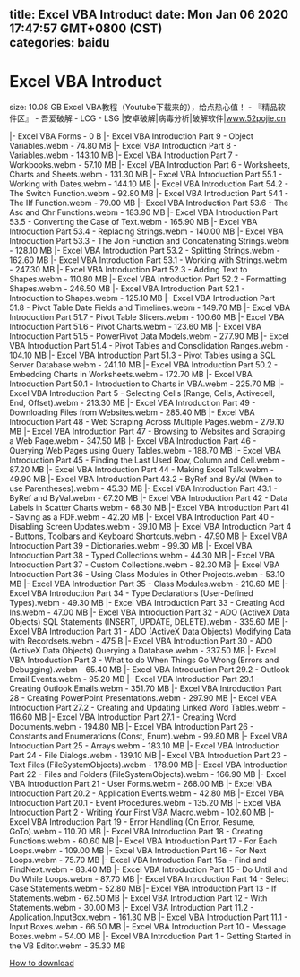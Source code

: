 
title: Excel VBA Introduct
date: Mon Jan 06 2020 17:47:57 GMT+0800 (CST)    
categories: baidu
---

# Excel VBA Introduct
size: 10.08 GB
 Excel VBA教程（Youtube下载来的），给点热心值！ - 『精品软件区』 - 吾爱破解 - LCG - LSG |安卓破解|病毒分析|破解软件|www.52pojie.cn
 
|- Excel VBA Forms - 0 B
|- Excel VBA Introduction Part 9 - Object Variables.webm - 74.80 MB
|- Excel VBA Introduction Part 8 - Variables.webm - 143.10 MB
|- Excel VBA Introduction Part 7 - Workbooks.webm - 57.10 MB
|- Excel VBA Introduction Part 6 - Worksheets, Charts and Sheets.webm - 131.30 MB
|- Excel VBA Introduction Part 55.1 - Working with Dates.webm - 144.10 MB
|- Excel VBA Introduction Part 54.2 - The Switch Function.webm - 92.80 MB
|- Excel VBA Introduction Part 54.1 - The IIf Function.webm - 79.00 MB
|- Excel VBA Introduction Part 53.6 - The Asc and Chr Functions.webm - 183.90 MB
|- Excel VBA Introduction Part 53.5 - Converting the Case of Text.webm - 165.90 MB
|- Excel VBA Introduction Part 53.4 - Replacing Strings.webm - 140.00 MB
|- Excel VBA Introduction Part 53.3 - The Join Function and Concatenating Strings.webm - 128.10 MB
|- Excel VBA Introduction Part 53.2 - Splitting Strings.webm - 162.60 MB
|- Excel VBA Introduction Part 53.1 - Working with Strings.webm - 247.30 MB
|- Excel VBA Introduction Part 52.3 - Adding Text to Shapes.webm - 110.80 MB
|- Excel VBA Introduction Part 52.2 - Formatting Shapes.webm - 246.50 MB
|- Excel VBA Introduction Part 52.1 - Introduction to Shapes.webm - 125.10 MB
|- Excel VBA Introduction Part 51.8 - Pivot Table Date Fields and Timelines.webm - 149.70 MB
|- Excel VBA Introduction Part 51.7 - Pivot Table Slicers.webm - 100.60 MB
|- Excel VBA Introduction Part 51.6 - Pivot Charts.webm - 123.60 MB
|- Excel VBA Introduction Part 51.5 - PowerPivot Data Models.webm - 277.90 MB
|- Excel VBA Introduction Part 51.4 - Pivot Tables and Consolidation Ranges.webm - 104.10 MB
|- Excel VBA Introduction Part 51.3 - Pivot Tables using a SQL Server Database.webm - 241.10 MB
|- Excel VBA Introduction Part 50.2 - Embedding Charts in Worksheets.webm - 172.70 MB
|- Excel VBA Introduction Part 50.1 - Introduction to Charts in VBA.webm - 225.70 MB
|- Excel VBA Introduction Part 5 - Selecting Cells (Range, Cells, Activecell, End, Offset).webm - 213.30 MB
|- Excel VBA Introduction Part 49 - Downloading Files from Websites.webm - 285.40 MB
|- Excel VBA Introduction Part 48 - Web Scraping Across Multiple Pages.webm - 279.10 MB
|- Excel VBA Introduction Part 47 - Browsing to Websites and Scraping a Web Page.webm - 347.50 MB
|- Excel VBA Introduction Part 46 - Querying Web Pages using Query Tables.webm - 188.70 MB
|- Excel VBA Introduction Part 45 - Finding the Last Used Row, Column and Cell.webm - 87.20 MB
|- Excel VBA Introduction Part 44 - Making Excel Talk.webm - 49.90 MB
|- Excel VBA Introduction Part 43.2 - ByRef and ByVal (When to use Parentheses).webm - 45.30 MB
|- Excel VBA Introduction Part 43.1 - ByRef and ByVal.webm - 67.20 MB
|- Excel VBA Introduction Part 42 - Data Labels in Scatter Charts.webm - 68.30 MB
|- Excel VBA Introduction Part 41 - Saving as a PDF.webm - 42.20 MB
|- Excel VBA Introduction Part 40 - Disabling Screen Updates.webm - 39.10 MB
|- Excel VBA Introduction Part 4 - Buttons, Toolbars and Keyboard Shortcuts.webm - 47.90 MB
|- Excel VBA Introduction Part 39 - Dictionaries.webm - 99.30 MB
|- Excel VBA Introduction Part 38 - Typed Collections.webm - 44.30 MB
|- Excel VBA Introduction Part 37 - Custom Collections.webm - 82.30 MB
|- Excel VBA Introduction Part 36 - Using Class Modules in Other Projects.webm - 53.10 MB
|- Excel VBA Introduction Part 35 - Class Modules.webm - 210.60 MB
|- Excel VBA Introduction Part 34 - Type Declarations (User-Defined Types).webm - 49.30 MB
|- Excel VBA Introduction Part 33 - Creating Add Ins.webm - 47.00 MB
|- Excel VBA Introduction Part 32 - ADO (ActiveX Data Objects) SQL Statements (INSERT, UPDATE, DELETE).webm - 335.60 MB
|- Excel VBA Introduction Part 31 -  ADO (ActiveX Data Objects) Modifying Data with Recordsets.webm - 475 B
|- Excel VBA Introduction Part 30 - ADO (ActiveX Data Objects) Querying a Database.webm - 337.50 MB
|- Excel VBA Introduction Part 3 - What to do When Things Go Wrong (Errors and Debugging).webm - 65.40 MB
|- Excel VBA Introduction Part 29.2 - Outlook Email Events.webm - 95.20 MB
|- Excel VBA Introduction Part 29.1 - Creating Outlook Emails.webm - 351.70 MB
|- Excel VBA Introduction Part 28 - Creating PowerPoint Presentations.webm - 297.90 MB
|- Excel VBA Introduction Part 27.2 - Creating and Updating Linked Word Tables.webm - 116.60 MB
|- Excel VBA Introduction Part 27.1 - Creating Word Documents.webm - 194.80 MB
|- Excel VBA Introduction Part 26 - Constants and Enumerations (Const, Enum).webm - 99.80 MB
|- Excel VBA Introduction Part 25 - Arrays.webm - 183.10 MB
|- Excel VBA Introduction Part 24 - File Dialogs.webm - 139.10 MB
|- Excel VBA Introduction Part 23 - Text Files (FileSystemObjects).webm - 178.90 MB
|- Excel VBA Introduction Part 22 - Files and Folders (FileSystemObjects).webm - 166.90 MB
|- Excel VBA Introduction Part 21 - User Forms.webm - 268.00 MB
|- Excel VBA Introduction Part 20.2 - Application Events.webm - 42.80 MB
|- Excel VBA Introduction Part 20.1 - Event Procedures.webm - 135.20 MB
|- Excel VBA Introduction Part 2 - Writing Your First VBA Macro.webm - 102.60 MB
|- Excel VBA Introduction Part 19 - Error Handling (On Error, Resume, GoTo).webm - 110.70 MB
|- Excel VBA Introduction Part 18 - Creating Functions.webm - 60.60 MB
|- Excel VBA Introduction Part 17 - For Each Loops.webm - 109.00 MB
|- Excel VBA Introduction Part 16 - For Next Loops.webm - 75.70 MB
|- Excel VBA Introduction Part 15a - Find and FindNext.webm - 83.40 MB
|- Excel VBA Introduction Part 15 - Do Until and Do While Loops.webm - 87.70 MB
|- Excel VBA Introduction Part 14 - Select Case Statements.webm - 52.80 MB
|- Excel VBA Introduction Part 13 - If Statements.webm - 62.50 MB
|- Excel VBA Introduction Part 12 - With Statements.webm - 30.00 MB
|- Excel VBA Introduction Part 11.2 - Application.InputBox.webm - 161.30 MB
|- Excel VBA Introduction Part 11.1 - Input Boxes.webm - 66.50 MB
|- Excel VBA Introduction Part 10 - Message Boxes.webm - 54.00 MB
|- Excel VBA Introduction Part 1 - Getting Started in the VB Editor.webm - 35.30 MB

[How to download](https://bpcam.bemobtrk.com/go/2ceec3aa-1ca2-46d6-b9ff-aaa5c184517c?jno=2524)